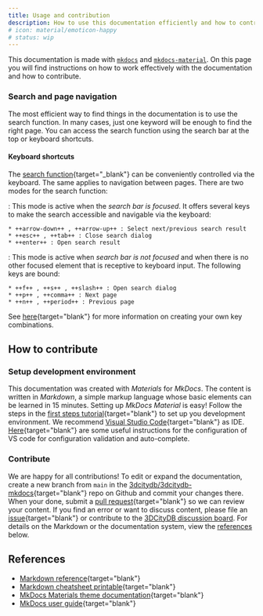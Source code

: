 ```yaml
---
title: Usage and contribution
description: How to use this documentation efficiently and how to contribute.
# icon: material/emoticon-happy
# status: wip
---
```


This documentation is made with [`mkdocs`](https://www.mkdocs.org/) and [`mkdocs-material`](https://squidfunk.github.io/mkdocs-material). On this page you will find instructions on how to work effectively with the documentation and how to contribute.

### Search and page navigation

The most efficient way to find things in the documentation is to use the search function. In many cases, just one keyword will be enough to find the right page. You can access the search function using the search bar at the top or keyboard shortcuts.

#### Keyboard shortcuts

The [search function](https://squidfunk.github.io/mkdocs-material/plugins/search/){target="_blank"} can be conveniently controlled via the keyboard. The same applies to navigation between pages. There are two modes for the search function:

: This mode is active when the _search bar is focused_. It offers several keys to make the search accessible and navigable via the keyboard:

    * ++arrow-down++ , ++arrow-up++ : Select next/previous search result
    * ++esc++ , ++tab++ : Close search dialog
    * ++enter++ : Open search result

: This mode is active when _search bar is not focused_ and when there is no other focused element that is receptive to keyboard input. The following keys are bound:

    * ++f++ , ++s++ , ++slash++ : Open search dialog
    * ++p++ , ++comma++ : Next page
    * ++n++ , ++period++ : Previous page

See [here](https://squidfunk.github.io/mkdocs-material/setup/setting-up-navigation/?h=keyboard#keyboard-shortcuts){target="blank"} for more information on creating your own key combinations.

## How to contribute

### Setup development environment

This documentation was created with _Materials_ for _MkDocs_. The content is written in _Markdown_, a simple markup language whose basic elements can be learned in 15 minutes. Setting up _MkDocs Material_ is easy! Follow the steps in the [first steps tutorial](https://squidfunk.github.io/mkdocs-material/getting-started/){target="blank"} to set up you development environment. We recommend [Visual Studio Code](https://code.visualstudio.com/){target="blank"} as IDE. [Here](https://squidfunk.github.io/mkdocs-material/creating-your-site/?h=vs#minimal-configuration){target="blank"} are some useful instructions for the configuration of VS code for configuration validation and auto-complete.

### Contribute

We are happy for all contributions! To edit or expand the documentation, create a new branch from `main` in the [3dcitydb/3dcitydb-mkdocs](https://github.com/3dcitydb/3dcitydb-mkdocs){target="blank"} repo on Github and commit your changes there. When your done, submit a [pull request](https://github.com/3dcitydb/3dcitydb-mkdocs/pulls){target="blank"} so we can review your content. If you find an error or want to discuss content, please file an [issue](https://github.com/3dcitydb/3dcitydb-mkdocs/issues){target="blank"} or contribute to the [3DCityDB discussion board](https://github.com/orgs/3dcitydb/discussions). For details on the Markdown or the documentation system, view the [references](#references) below.

## References

- [Markdown reference](https://github.com/adam-p/markdown-here/wiki/Markdown-Cheatsheet){target="blank"}
- [Markdown cheatsheet printable](https://enterprise.github.com/downloads/en/markdown-cheatsheet.pdf){target="blank"}
- [MkDocs Materials theme documentation](https://squidfunk.github.io/mkdocs-material/){target="blank"}
- [MkDocs user guide](https://www.mkdocs.org/user-guide){target="blank"}
